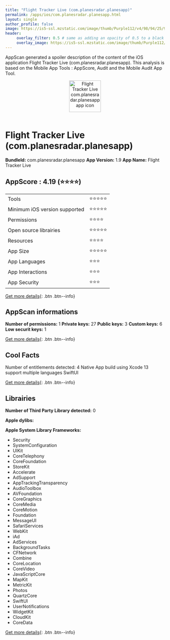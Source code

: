 ```yaml
---
title: "Flight Tracker Live (com.planesradar.planesapp)"
permalink: /apps/ios/com.planesradar.planesapp.html
layout: single
author_profile: false
image: https://is5-ssl.mzstatic.com/image/thumb/Purple112/v4/98/94/25/989425fd-9127-bf38-d549-56855d25d365/AppIcon-0-1x_U007emarketing-0-6-0-0-85-220.jpeg/512x512bb.jpg
header: 
     overlay_filter: 0.5 # same as adding an opacity of 0.5 to a black background
     overlay_image: https://is5-ssl.mzstatic.com/image/thumb/Purple112/v4/98/94/25/989425fd-9127-bf38-d549-56855d25d365/AppIcon-0-1x_U007emarketing-0-6-0-0-85-220.jpeg/512x512bb.jpg
---
```

AppScan generated a spoiler description of the content of the iOS application Flight Tracker Live (com.planesradar.planesapp). This analysis is based on the Mobile App Tools : AppScore, Audit and the Mobile Audit App Tool.

  
  
<div style="text-align: center;"><img src="https://is5-ssl.mzstatic.com/image/thumb/Purple112/v4/98/94/25/989425fd-9127-bf38-d549-56855d25d365/AppIcon-0-1x_U007emarketing-0-6-0-0-85-220.jpeg/512x512bb.jpg" width="100" height="100" alt="Flight Tracker Live com.planesradar.planesapp app icon"></div></br>
  
# Flight Tracker Live (com.planesradar.planesapp)

**BundleId:** com.planesradar.planesapp
**App Version:** 1.9
**App Name:** Flight Tracker Live


## AppScore : 4.19 (⭐️⭐️⭐️⭐️) 

<table>
<tr><td> Tools </td><td> ⭐️⭐️⭐️⭐️⭐️ </td></tr>
<tr><td> Minimum iOS version supported </td><td> ⭐️⭐️⭐️⭐️⭐️ </td></tr>
<tr><td> Permissions </td><td> ⭐️⭐️⭐️⭐️ </td></tr>
<tr><td> Open source librairies </td><td> ⭐️⭐️⭐️⭐️⭐️ </td></tr>
<tr><td> Resources </td><td> ⭐️⭐️⭐️⭐️ </td></tr>
<tr><td> App Size </td><td> ⭐️⭐️⭐️⭐️⭐️ </td></tr>
<tr><td> App Languages </td><td> ⭐️⭐️⭐️ </td></tr>
<tr><td> App Interactions </td><td> ⭐️⭐️⭐️ </td></tr>
<tr><td> App Security </td><td> ⭐️⭐️⭐️ </td></tr>
</table>

[Get more details](/pricing.html){: .btn .btn--info}  
  
## AppScan informations 

**Number of permissions:** 1
**Private keys:** 27
**Public keys:** 3
**Custom keys:** 6
**Low securit keys:** 1
  
[Get more details](/pricing.html){: .btn .btn--info}

## Cool Facts

Number of entitlements detected: 4
Native App
build using Xcode 13
support multiple languages
SwiftUI
  
[Get more details](/pricing.html){: .btn .btn--info}

## Librairies 
**Number of Third Party Library detected:** 0

**Apple dylibs:**


**Apple System Library Frameworks:**
- Security
- SystemConfiguration
- UIKit
- CoreTelephony
- CoreFoundation
- StoreKit
- Accelerate
- AdSupport
- AppTrackingTransparency
- AudioToolbox
- AVFoundation
- CoreGraphics
- CoreMedia
- CoreMotion
- Foundation
- MessageUI
- SafariServices
- WebKit
- iAd
- AdServices
- BackgroundTasks
- CFNetwork
- Combine
- CoreLocation
- CoreVideo
- JavaScriptCore
- MapKit
- MetricKit
- Photos
- QuartzCore
- SwiftUI
- UserNotifications
- WidgetKit
- CloudKit
- CoreData


  
[Get more details](/pricing.html){: .btn .btn--info}

